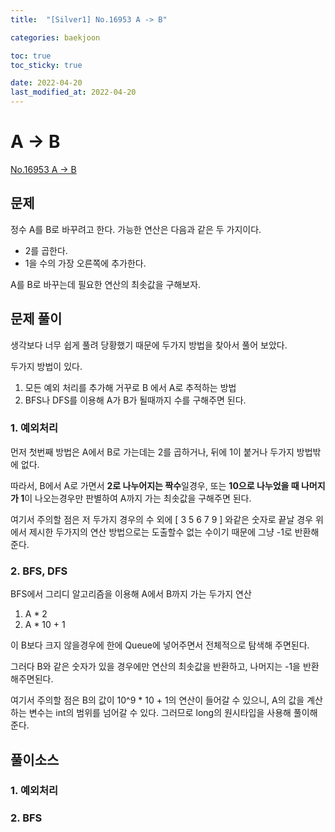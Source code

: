 ```yaml
---
title:  "[Silver1] No.16953 A -> B"

categories: baekjoon

toc: true
toc_sticky: true

date: 2022-04-20
last_modified_at: 2022-04-20
---
```


# A -> B

[No.16953 A -> B](https://www.acmicpc.net/problem/16953)

## 문제

정수 A를 B로 바꾸려고 한다. 가능한 연산은 다음과 같은 두 가지이다.

- 2를 곱한다.
- 1을 수의 가장 오른쪽에 추가한다.

A를 B로 바꾸는데 필요한 연산의 최솟값을 구해보자.

## 문제 풀이

생각보다 너무 쉽게 풀려 당황했기 때문에 두가지 방법을 찾아서 풀어 보았다.

두가지 방법이 있다.

1. 모든 예외 처리를 추가해 거꾸로 B 에서 A로 추적하는 방법   
2. BFS나 DFS를 이용해 A가 B가 될때까지 수를 구해주면 된다.

### 1. 예외처리

먼저 첫번째 방법은 A에서 B로 가는데는 2를 곱하거나, 뒤에 1이 붙거나 두가지 방법밖에 없다.

따라서, B에서 A로 가면서 **2로 나누어지는 짝수**일경우, 또는 **10으로 나누었을 때 나머지가 1**이 나오는경우만 판별하여 A까지 가는 최솟값을 구해주면 된다.

여기서 주의할 점은 저 두가지 경우의 수 외에 [ 3 5 6 7 9 ] 와같은 숫자로 끝날 경우 위에서 제시한 두가지의 연산 방법으로는 도출할수 없는 수이기 때문에 그냥 -1로 반환해준다.

### 2. BFS, DFS

BFS에서 그리디 알고리즘을 이용해 A에서 B까지 가는 두가지 연산

1. A * 2
2. A * 10 + 1

이 B보다 크지 않을경우에 한에 Queue에 넣어주면서 전체적으로 탐색해 주면된다.

그러다 B와 같은 숫자가 있을 경우에만 연산의 최솟값을 반환하고, 나머지는 -1을 반환 해주면된다.

여기서 주의할 점은 B의 값이 10^9 * 10 + 1의 연산이 들어갈 수 있으니, A의 값을 계산하는 변수는 int의 범위를 넘어갈 수 있다. 그러므로 long의 원시타입을 사용해 풀이해 준다.

## 풀이소스

### 1. 예외처리

<script src="https://gist.github.com/dh37789/ab8f510b90545a46ed159665d94ecd3d.js"></script>

### 2. BFS

<script src="https://gist.github.com/dh37789/a921034bf87687a91dc94b25b8851786.js"></script>

